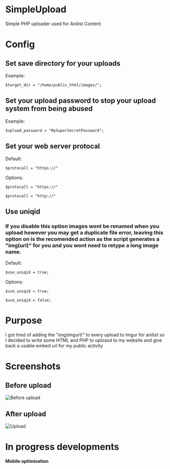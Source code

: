 # SimpleUpload
Simple PHP uploader used for Anilist Content

# Config
## Set save directory for your uploads
Example:
```
$target_dir = "/home/public_html/images/";
```

## Set your upload password to stop your upload system from being abused
Example:
```
$upload_password = "MySuperSecretPassword";
```

## Set your web server protocal
Default:
```
$protocall = "https://"
```
Options:
```
$protocall = "https://"
```
```
$protocall = "http://"
```

## Use uniqid
### If you disable this option images wont be renamed when you upload however you may get a duplicate file error, leaving this option on is the recomended action as the script generates a "img(url)" for you and you wont need to retype a long image name.
Default:
```
$use_uniqid = true;
```
Options:
```
$use_uniqid = true;
```
```
$use_uniqid = false;
```

# Purpose

I got tired of adding the "img(imgurl)" to every upload to imgur for anilist so I decided to write some HTML and PHP to uploasd to my website and give back a usable embed url for my public activity

# Screenshots
## Before upload
![Before upload](https://onii-chan.moe/images/anilist/uploads/5b7c2f4650a2b.jpeg)

## After upload
![Upload](https://onii-chan.moe/images/anilist/uploads/5b7c2eae30140.jpeg)

# In progress developments

__Mobile optimisation__ <br>
